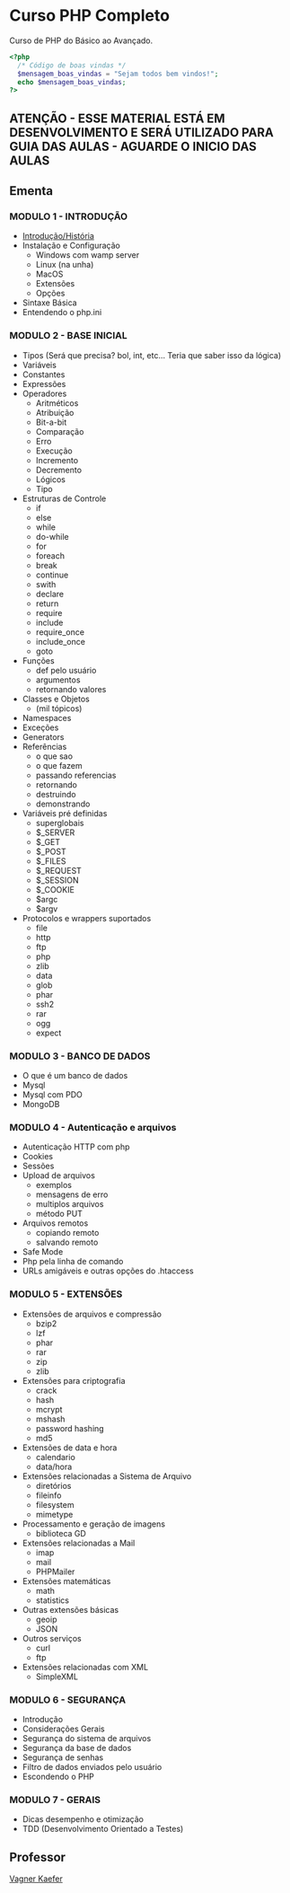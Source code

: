 # Curso PHP Completo

Curso de PHP do Básico ao Avançado.

```php
<?php
  /* Código de boas vindas */
  $mensagem_boas_vindas = "Sejam todos bem vindos!";
  echo $mensagem_boas_vindas;
?>
```

## ATENÇÃO - ESSE MATERIAL ESTÁ EM DESENVOLVIMENTO E SERÁ UTILIZADO PARA GUIA DAS AULAS - AGUARDE O INICIO DAS AULAS

## Ementa

### MODULO 1 - INTRODUÇÃO

- [Introdução/História](material-didatico/modulo-1/1-introducao-historia.md)
- Instalação e Configuração
  - Windows com wamp server
  - Linux (na unha)
  - MacOS
  - Extensões
  - Opções
- Sintaxe Básica 
- Entendendo o php.ini 

### MODULO 2 - BASE INICIAL

- Tipos (Será que precisa? bol, int, etc... Teria que saber isso da lógica)
- Variáveis
- Constantes
- Expressões
- Operadores
  - Aritméticos
  - Atribuição
  - Bit-a-bit
  - Comparação
  - Erro
  - Execução
  - Incremento
  - Decremento
  - Lógicos
  - Tipo
- Estruturas de Controle
  - if
  - else
  - while
  - do-while
  - for
  - foreach
  - break
  - continue
  - swith
  - declare
  - return
  - require
  - include
  - require_once
  - include_once
  - goto
- Funções
  - def pelo usuário
  - argumentos
  - retornando valores
- Classes e Objetos 
  - (mil tópicos) 
- Namespaces 
- Exceções
- Generators 
- Referências
  - o que sao
  - o que fazem
  - passando referencias
  - retornando
  - destruindo
  - demonstrando
- Variáveis pré definidas 
  - superglobais
  - $_SERVER
  - $_GET
  - $_POST
  - $_FILES
  - $_REQUEST
  - $_SESSION
  - $_COOKIE
  - $argc
  - $argv
- Protocolos e wrappers suportados
  - file
  - http
  - ftp
  - php
  - zlib
  - data
  - glob
  - phar
  - ssh2
  - rar
  - ogg
  - expect

### MODULO 3 - BANCO DE DADOS

- O que é um banco de dados
- Mysql 
- Mysql com PDO
- MongoDB

### MODULO 4 - Autenticação e arquivos

- Autenticação HTTP com php
- Cookies
- Sessões
- Upload de arquivos
  - exemplos
  - mensagens de erro
  - multiplos arquivos
  - método PUT
- Arquivos remotos 
  - copiando remoto
  - salvando remoto
- Safe Mode
- Php pela linha de comando
- URLs amigáveis e outras opções do .htaccess

### MODULO 5 - EXTENSÕES

- Extensões de arquivos e compressão 
  - bzip2
  - lzf
  - phar
  - rar
  - zip
  - zlib
- Extensões para criptografia   
  - crack
  - hash
  - mcrypt
  - mshash
  - password hashing
  - md5
- Extensões de data e hora 
  - calendario
  - data/hora
- Extensões relacionadas a Sistema de Arquivo   
  - diretórios
  - fileinfo
  - filesystem
  - mimetype
- Processamento e geração de imagens 
  - biblioteca GD
- Extensões relacionadas a Mail 
  - imap
  - mail
  - PHPMailer
- Extensões matemáticas 
  - math
  - statistics
- Outras extensões básicas 
  - geoip
  - JSON
- Outros serviços
  - curl
  - ftp
- Extensões relacionadas com XML
  - SimpleXML

### MODULO 6 - SEGURANÇA

- Introdução
- Considerações Gerais
- Segurança do sistema de arquivos
- Segurança da base de dados
- Segurança de senhas
- Filtro de dados enviados pelo usuário
- Escondendo o PHP

### MODULO 7 - GERAIS

- Dicas desempenho e otimização
- TDD (Desenvolvimento Orientado a Testes)

## Professor

[Vagner Kaefer](https://www.facebook.com/vagkaefer)
